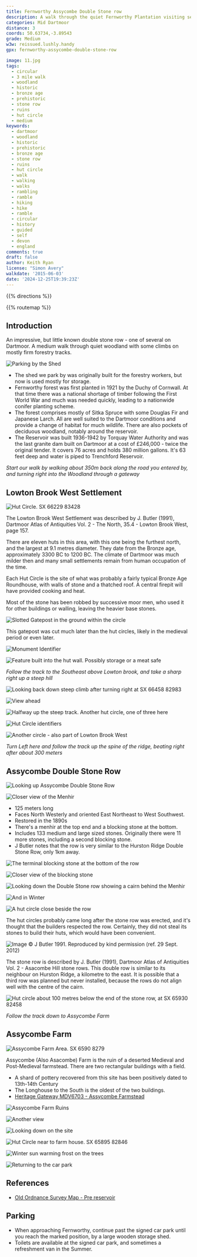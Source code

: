 ```yaml
---
title: Fernworthy Assycombe Double Stone row
description: A walk through the quiet Fernworthy Plantation visiting several hut circles to one of the lesser known but still impressive stone rows.
categories: Mid Dartmoor
distance: 3
coords: 50.63734,-3.89543
grade: Medium
w3w: reissued.lushly.handy
gpx: fernworthy-assycombe-double-stone-row

image: 11.jpg
tags: 
  - circular 
  - 3 mile walk  
  - woodland
  - historic
  - bronze age
  - prehistoric
  - stone row
  - ruins
  - hut circle
  - medium
keywords: 
  - dartmoor
  - woodland
  - historic
  - prehistoric
  - bronze age
  - stone row
  - ruins
  - hut circle
  - walk
  - walking
  - walks
  - rambling
  - ramble
  - hiking
  - hike
  - ramble
  - circular
  - history
  - guided
  - self
  - devon
  - england
comments: true
draft: false
author: Keith Ryan
license: "Simon Avery"
walkdate: '2015-06-03'
date: '2024-12-25T19:39:23Z'
---
```


{{% directions %}}

{{% routemap %}}

## Introduction

An impressive, but little known double stone row - one of several on Dartmoor. A medium walk through quiet woodland with some climbs on mostly firm forestry tracks. 

![Parking by the Shed](25.jpg)

* The shed we park by was originally built for the forestry workers, but now is used mostly for storage.
* Fernworthy forest was first planted in 1921 by the Duchy of Cornwall. At that time there was a national shortage of timber following the First World War and much was needed quickly, leading to a nationwide conifer planting scheme.
* The forest comprises mostly of Sitka Spruce with some Douglas Fir and Japanese Larch. All are well suited to the Dartmoor conditions and provide a change of habitat for much wildlife. There are also pockets of deciduous woodland, notably around the reservoir.
* The Reservoir was built 1936-1942 by Torquay Water Authority and was the last granite dam built on Dartmoor at a cost of £246,000 - twice the original tender. It covers 76 acres and holds 380 million gallons. It's 63 feet deep and water is piped to Trenchford Reservoir.

*Start our walk by walking about 350m back along the road you entered by, and turning right into the Woodland through a gateway*

## Lowton Brook West Settlement

![Hut Circle. SX 66229 83428](1.jpg)

The Lowton Brook West Settlement was described by J. Butler (1991), Dartmoor Atlas of Antiquities  Vol. 2 - The North, 35.4 - Lowton Brook West,  page 157.

There are eleven huts in this area, with this one being the furthest north, and the largest at 9.1 metres diameter.  They date from the Bronze age, approximately 3300 BC to 1200 BC. The climate of Dartmoor was much milder then and many small settlements remain from human occupation of the time.

Each Hut Circle is the site of what was probably a fairly typical Bronze Age Roundhouse, with walls of stone and a thatched roof. A central firepit will have provided cooking and heat.

Most of the stone has been robbed by successive moor men, who used it for other buildings or walling, leaving the heavier base stones.

![Slotted Gatepost in the ground within the circle](2.jpg)

This gatepost was cut much later than the hut circles, likely in the medieval period or even later.

![Monument Identifier](3.jpg)

![Feature built into the hut wall. Possibly storage or a meat safe](4.jpg)

*Follow the track to the Southeast above Lowton brook, and take a sharp right up a steep hill*

![Looking back down steep climb after turning right at SX 66458 82983](5.jpg)

![View ahead](6.jpg)

![Halfway up the steep track. Another hut circle, one of three here](7.jpg)

![Hut Circle identifiers](8.jpg)

![Another circle - also part of Lowton Brook West](9.jpg)

*Turn Left here and follow the track up the spine of the ridge, beating right after about 300 meters*

## Assycombe Double Stone Row

![Looking up Assycombe Double Stone Row](15.jpg)

![Closer view of the Menhir](11.jpg)

* 125 meters long
* Faces North Westerly and oriented East Northeast to West Southwest.
* Restored in the 1890s
* There's a menhir at the top end and a blocking stone at the bottom. 
* Includes 133 medium and large sized stones. Originally there were 11 more stones, including a second blocking stone.
* J Butler notes that the row is very similar to the Hurston Ridge Double Stone Row, only 1km away.

![The terminal blocking stone at the bottom of the row](12.jpg)

![Closer view of the blocking stone](14.jpg)

![Looking down the Double Stone row showing a cairn behind the Menhir](10.jpg)

![And in Winter](16.jpg)

![A hut circle close beside the row](13.jpg)

The hut circles probably came long after the stone row was erected, and it's thought that the builders respected the row. Certainly, they did not steal its stones to build their huts, which would have been convenient.

![Image © J Butler 1991. Reproduced by kind permission (ref. 29 Sept. 2012)](17.jpg)

The stone row is described by J. Butler (1991), Dartmoor Atlas of Antiquities  Vol. 2 - Asacombe Hill stone rows.  This double row is similar to its neighbour on Hurston Ridge, a kilometre to the east. It is possible that a third row was planned but never installed, because the rows do not align well with the centre of the cairn. 

![Hut circle about 100 metres below the end of the stone row, at SX 65930 82458](18.jpg)

*Follow the track down to Assycombe Farm*

## Assycombe Farm

![Assycombe Farm Area. SX 6590 8279](19.jpg)

Assycombe (Also Asacombe) Farm is the ruin of a deserted Medieval and Post-Medieval farmstead. There are two rectangular buildings with a field. 

* A shard of pottery recovered from this site has been positively dated to 13th-14th Century
* The Longhouse to the South is the oldest of the two buildings.
* [Heritage Gateway MDV6703 - Assycombe Farmstead](https://www.heritagegateway.org.uk/gateway/Results_Single.aspx?uid=MDV6703&resourceID=104)

![Assycombe Farm Ruins](20.jpg)

![Another view](21.jpg)

![Looking down on the site](22.jpg)

![Hut Circle near to farm house. SX 65895 82846](23.jpg)

![Winter sun warming frost on the trees](26.jpg)

![Returning to the car park](24.jpg)



## References

* [Old Ordnance Survey Map - Pre reservoir](http://maps.nls.uk/geo/explore/#zoom=17&lat=50.6282&lon=-3.8951&layers=171)
 
## Parking 

* When approaching Fernworthy, continue past the signed car park until you reach the marked position, by a large wooden storage shed. 
* Toilets are available at the signed car park, and sometimes a refreshment van in the Summer.
